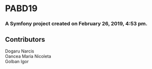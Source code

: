PABD19
======

### A Symfony project created on February 26, 2019, 4:53 pm.

## Contributors

Dogaru Narcis  
Oancea Maria Nicoleta  
Golban Igor
